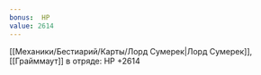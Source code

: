 ```yaml
---
bonus:  HP 
value: 2614
---
```

[[Механики/Бестиарий/Карты/Лорд Сумерек|Лорд Сумерек]], [[Грайммаут]] в отряде: HP +2614
